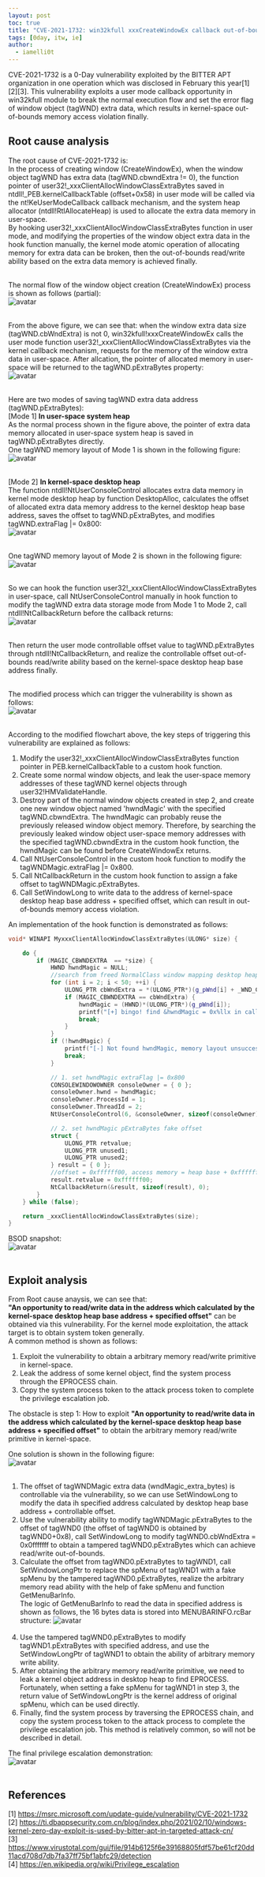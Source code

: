 ```yaml
---
layout: post
toc: true
title: "CVE-2021-1732: win32kfull xxxCreateWindowEx callback out-of-bounds"
tags: [0day, itw, ie]
author:
  - iamelli0t
---
```


CVE-2021-1732 is a 0-Day vulnerability exploited by the BITTER APT organization in one operation which was disclosed in February this year[1][2][3]. This vulnerability exploits a user mode callback opportunity in win32kfull module to break the normal execution flow and set the error flag of window object (tagWND) extra data, which results in kernel-space out-of-bounds memory access violation finally.

## Root cause analysis
The root cause of CVE-2021-1732 is:<br>
In the process of creating window (CreateWindowEx), when the window object tagWND has extra data (tagWND.cbwndExtra != 0), the function pointer of user32!_xxxClientAllocWindowClassExtraBytes saved in ntdll!_PEB.kernelCallbackTable (offset+0x58) in user mode will be called via the nt!KeUserModeCallback callback mechanism, and the system heap allocator (ntdll!RtlAllocateHeap) is used to allocate the extra data memory in user-space.<br>
By hooking user32!_xxxClientAllocWindowClassExtraBytes function in user mode, and modifying the properties of the window object extra data in the hook function manually, the kernel mode atomic operation of allocating memory for extra data can be broken, then the out-of-bounds read/write ability based on the extra data memory is achieved finally.<br><br>

The normal flow of the window object creation (CreateWindowEx) process is shown as follows (partial):<br>
![avatar](/images/CVE-2021-1732/1.png)<br><br>

From the above figure, we can see that: when the window extra data size (tagWND.cbWndExtra) is not 0, win32kfull!xxxCreateWindowEx calls the user mode function user32!_xxxClientAllocWindowClassExtraBytes via the kernel callback mechanism, requests for the memory of the window extra data in user-space. After allcation, the pointer of allocated memory in user-space will be returned to the tagWND.pExtraBytes property:<br>
![avatar](/images/CVE-2021-1732/2.png)<br><br>

Here are two modes of saving tagWND extra data address (tagWND.pExtraBytes):<br>
[Mode 1] **In user-space system heap**<br>
As the normal process shown in the figure above, the pointer of extra data memory allocated in user-space system heap is saved in tagWND.pExtraBytes directly.<br>
One tagWND memory layout of Mode 1 is shown in the following figure:<br>
![avatar](/images/CVE-2021-1732/3.png)<br><br>

[Mode 2] **In kernel-space desktop heap**<br>
The function ntdll!NtUserConsoleControl allocates extra data memory in kernel mode desktop heap by function DesktopAlloc, calculates the offset of allocated extra data memory address to the kernel desktop heap base address, saves the offset to tagWND.pExtraBytes, and modifies tagWND.extraFlag |= 0x800:<br>
![avatar](/images/CVE-2021-1732/4.png)<br><br>

One tagWND memory layout of Mode 2 is shown in the following figure:
![avatar](/images/CVE-2021-1732/5.png)<br><br>

So we can hook the function user32!_xxxClientAllocWindowClassExtraBytes in user-space, call NtUserConsoleControl manually in hook function to modify the tagWND extra data storage mode from Mode 1 to Mode 2, call ntdll!NtCallbackReturn before the callback returns:<br>
![avatar](/images/CVE-2021-1732/6.png)<br><br>

Then return the user mode controllable offset value to tagWND.pExtraBytes through ntdll!NtCallbackReturn, and realize the controllable offset out-of-bounds read/write ability based on the kernel-space desktop heap base address finally.<br><br>

The modified process which can trigger the vulnerability is shown as follows:<br>
![avatar](/images/CVE-2021-1732/7.png)<br><br>

According to the modified flowchart above, the key steps of triggering this vulnerability are explained as follows:<br>
1. Modify the user32!_xxxClientAllocWindowClassExtraBytes function pointer in PEB.kernelCallbackTable to a custom hook function.
2. Create some normal window objects, and leak the user-space memory addresses of these tagWND kernel objects through user32!HMValidateHandle.
3. Destroy part of the normal window objects created in step 2, and create one new window object named 'hwndMagic' with the specified tagWND.cbwndExtra. The hwndMagic can probably reuse the previously released window object memory. Therefore, by searching the previously leaked window object user-space memory addresses with the specified tagWND.cbwndExtra in the custom hook function, the hwndMagic can be found before CreateWindowEx returns.
4. Call NtUserConsoleControl in the custom hook function to modify the tagWNDMagic.extraFlag |= 0x800.
5. Call NtCallbackReturn in the custom hook function to assign a fake offset to tagWNDMagic.pExtraBytes.
6. Call SetWindowLong to write data to the address of kernel-space desktop heap base address + specified offset, which can result in out-of-bounds memory access violation.

An implementation of the hook function is demonstrated as follows:<br>
```cpp
void* WINAPI MyxxxClientAllocWindowClassExtraBytes(ULONG* size) {

	do {
		if (MAGIC_CBWNDEXTRA  == *size) {
			HWND hwndMagic = NULL;
			//search from freed NormalClass window mapping desktop heap
			for (int i = 2; i < 50; ++i) {
				ULONG_PTR cbWndExtra = *(ULONG_PTR*)(g_pWnd[i] + _WND_CBWNDEXTRA_OFFSET);
				if (MAGIC_CBWNDEXTRA == cbWndExtra) {
					hwndMagic = (HWND)*(ULONG_PTR*)(g_pWnd[i]);
					printf("[+] bingo! find &hwndMagic = 0x%llx in callback :) \n", g_pWnd[i]);
					break;
				}
			}
			if (!hwndMagic) {
				printf("[-] Not found hwndMagic, memory layout unsuccessfully :( \n");
				break;
			}

			// 1. set hwndMagic extraFlag |= 0x800
			CONSOLEWINDOWOWNER consoleOwner = { 0 };
			consoleOwner.hwnd = hwndMagic;
			consoleOwner.ProcessId = 1;
			consoleOwner.ThreadId = 2;
			NtUserConsoleControl(6, &consoleOwner, sizeof(consoleOwner));

			// 2. set hwndMagic pExtraBytes fake offset
			struct {
				ULONG_PTR retvalue;
				ULONG_PTR unused1;
				ULONG_PTR unused2;
			} result = { 0 };		
			//offset = 0xffffff00, access memory = heap base + 0xffffff00, trigger BSOD	
			result.retvalue = 0xffffff00;			
			NtCallbackReturn(&result, sizeof(result), 0);
		}
	} while (false);

	return _xxxClientAllocWindowClassExtraBytes(size);
}
```

BSOD snapshot:<br>
![avatar](/images/CVE-2021-1732/8.png)<br><br>


## Exploit analysis
From Root cause anaysis, we can see that:<br>
**"An opportunity to read/write data in the address which calculated by the kernel-space desktop heap base address + specified offset"** can be obtained via this vulnerability. For the kernel mode exploitation, the attack target is to obtain system token generally. <br>
A common method is shown as follows:<br>
1. Exploit the vulnerability to obtain a arbitrary memory read/write primitive in kernel-space.
2. Leak the address of some kernel object, find the system process through the EPROCESS chain.
3. Copy the system process token to the attack process token to complete the privilege escalation job.

The obstacle is step 1: How to exploit **"An opportunity to read/write data in the address which calculated by the kernel-space desktop heap base address + specified offset"** to obtain the arbitrary memory read/write primitive in kernel-space.<br>

One solution is shown in the following figure:<br>
![avatar](/images/CVE-2021-1732/9.png)<br><br>

1. The offset of tagWNDMagic extra data (wndMagic_extra_bytes) is controllable via the vulnerability, so we can use SetWindowLong to modify the data ih specified address calculated by desktop heap base address + controllable offset.
2. Use the vulnerability ability to modify tagWNDMagic.pExtraBytes to the offset of tagWND0 (the offset of tagWND0 is obtained by tagWND0+0x8), call SetWindowLong to modify tagWND0.cbWndExtra = 0x0fffffff to obtain a tampered tagWND0.pExtraBytes which can achieve read/write out-of-bounds.
3. Calculate the offset from tagWND0.pExtraBytes to tagWND1, call SetWindowLongPtr to replace the spMenu of tagWND1 with a fake spMenu by the tampered tagWND0.pExtraBytes, realize the arbitrary memory read ability with the help of fake spMenu and function GetMenuBarInfo.<br>
The logic of GetMenuBarInfo to read the data in specified address is shown as follows, the 16 bytes data is stored into MENUBARINFO.rcBar structure:
![avatar](/images/CVE-2021-1732/10.png)<br><br>
4. Use the tampered tagWND0.pExtraBytes to modify tagWND1.pExtraBytes with specified address, and use the SetWindowLongPtr of tagWND1 to obtain the ability of arbitrary memory write ability.
5. After obtaining the arbitrary memory read/write primitive, we need to leak a kernel object address in desktop heap to find EPROCESS. Fortunately, when setting a fake spMenu for tagWND1 in step 3, the return value of SetWindowLongPtr is the kernel address of original spMenu, which can be used directly.
6. Finally, find the system process by traversing the EPROCESS chain, and copy the system process token to the attack process to complete the privilege escalation job. This method is relatively common, so will not be described in detail.

The final privilege escalation demonstration:<br>
![avatar](/images/CVE-2021-1732/11.png)<br><br>

## References
[1] https://msrc.microsoft.com/update-guide/vulnerability/CVE-2021-1732<br>
[2] https://ti.dbappsecurity.com.cn/blog/index.php/2021/02/10/windows-kernel-zero-day-exploit-is-used-by-bitter-apt-in-targeted-attack-cn/<br>
[3] https://www.virustotal.com/gui/file/914b6125f6e39168805fdf57be61cf20dd11acd708d7db7fa37ff75bf1abfc29/detection<br>
[4] https://en.wikipedia.org/wiki/Privilege_escalation<br>
